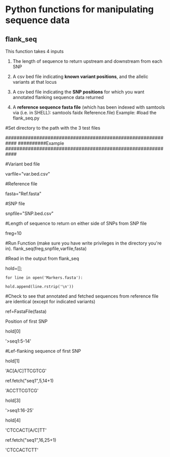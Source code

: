 
# **Python functions for manipulating sequence data**

## **flank_seq**

This function takes 4 inputs
1) The length of sequence to return upstream and downstream from each SNP
 
2) A csv bed file indicating **known variant positions**, and the allelic variants at that locus

3) A csv bed file indicating the **SNP positions** for which you want annotated flanking sequence data returned  

4) A **reference sequence fasta file** (which has been indexed with samtools via (i.e. in SHELL): samtools faidx Reference.file)
Example:
#load the flank_seq.py

#Set directory to the path with the 3 test files

############################################################
##########Example
############################################################

#Variant bed file

varfile="var.bed.csv"

#Reference file

fasta="Ref.fasta"

#SNP file

snpfile="SNP.bed.csv"

#Length of sequence to return on either side of SNPs from SNP file

freg=10

#Run Function (make sure you have write privileges in the directory you're in).
flank_seq(freg,snpfile,varfile,fasta)

#Read in the output from flank_seq

 hold=[];

    for line in open('Markers.fasta'):  
    
    hold.append(line.rstrip('\n')) 

#Check to see that annotated and fetched sequences from reference file are identical (except for indicated variants)

ref=FastaFile(fasta)

Position of first SNP

hold[0]

'>seq1:5-14'

#Lef-flanking sequence of first SNP

hold[1]

'AC[A/C]TTCGTCG'

ref.fetch("seq1",5,14+1)

'ACCTTCGTCG'

hold[3]

'>seq1:16-25'

hold[4]

'CTCCACT[A/C]TT'

ref.fetch("seq1",16,25+1)

'CTCCACTCTT'
